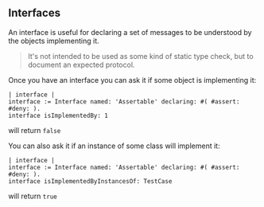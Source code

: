 ## Interfaces

An interface is useful for declaring a set of messages to be understood by the objects implementing it.

> It's not intended to be used as some kind of static type check, but to document an expected protocol.

Once you have an interface you can ask it if some object is implementing it:

```smalltalk
| interface |
interface := Interface named: 'Assertable' declaring: #( #assert: #deny: ).
interface isImplementedBy: 1
```
will return `false`

You can also ask it if an instance of some class will implement it:

```smalltalk
| interface |
interface := Interface named: 'Assertable' declaring: #( #assert: #deny: ).
interface isImplementedByInstancesOf: TestCase
```
will return `true`
